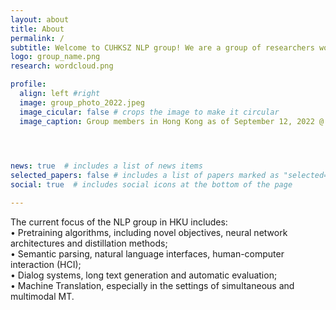 ```yaml
---
layout: about
title: About
permalink: /
subtitle: Welcome to CUHKSZ NLP group! We are a group of researchers working on natural language processing in the <a href="https://sds.cuhk.edu.cn/">School of Data Science</a> at the <a href="https://cuhk.edu.cn/zh-hans">The Chinese University of HongKong, Shenzhen</a>. 
logo: group_name.png
research: wordcloud.png

profile:
  align: left #right
  image: group_photo_2022.jpeg
  image_cicular: false # crops the image to make it circular
  image_caption: Group members in Hong Kong as of September 12, 2022 @ Tai Long Wan
  



news: true  # includes a list of news items
selected_papers: false # includes a list of papers marked as "selected={true}"
social: true  # includes social icons at the bottom of the page

---
```

The current focus of the NLP group in HKU includes:<br>
&#8226; Pretraining algorithms, including novel objectives, neural network architectures and distillation methods;<br>
&#8226; Semantic parsing, natural language interfaces, human-computer interaction (HCI);<br>
&#8226; Dialog systems, long text generation and automatic evaluation;<br>
&#8226; Machine Translation, especially in the settings of simultaneous and multimodal MT.<br><br>

<!-- Write your biography here. Tell the world about yourself. Link to your favorite [subreddit](http://reddit.com). You can put a picture in, too. The code is already in, just name your picture `prof_pic.jpg` and put it in the `img/` folder.

Put your address / P.O. box / other info right below your picture. You can also disable any these elements by editing `profile` property of the YAML header of your `_pages/about.md`. Edit `_bibliography/papers.bib` and Jekyll will render your [publications page](/al-folio/publications/) automatically.

Link to your social media connections, too. This theme is set up to use [Font Awesome icons](http://fortawesome.github.io/Font-Awesome/) and [Academicons](https://jpswalsh.github.io/academicons/), like the ones below. Add your Facebook, Twitter, LinkedIn, Google Scholar, or just disable all of them. -->
